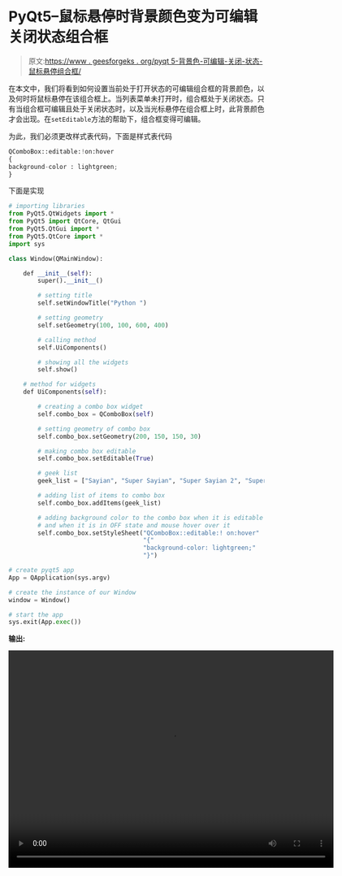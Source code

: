 # PyQt5–鼠标悬停时背景颜色变为可编辑关闭状态组合框

> 原文:[https://www . geesforgeks . org/pyqt 5-背景色-可编辑-关闭-状态-鼠标悬停组合框/](https://www.geeksforgeeks.org/pyqt5-background-color-to-editable-off-state-combobox-on-mouse-hover/)

在本文中，我们将看到如何设置当前处于打开状态的可编辑组合框的背景颜色，以及何时将鼠标悬停在该组合框上。当列表菜单未打开时，组合框处于关闭状态。只有当组合框可编辑且处于关闭状态时，以及当光标悬停在组合框上时，此背景颜色才会出现。在`setEditable`方法的帮助下，组合框变得可编辑。

为此，我们必须更改样式表代码，下面是样式表代码

```py
QComboBox::editable:!on:hover
{
background-color : lightgreen;
}

```

下面是实现

```py
# importing libraries
from PyQt5.QtWidgets import * 
from PyQt5 import QtCore, QtGui
from PyQt5.QtGui import * 
from PyQt5.QtCore import * 
import sys

class Window(QMainWindow):

    def __init__(self):
        super().__init__()

        # setting title
        self.setWindowTitle("Python ")

        # setting geometry
        self.setGeometry(100, 100, 600, 400)

        # calling method
        self.UiComponents()

        # showing all the widgets
        self.show()

    # method for widgets
    def UiComponents(self):

        # creating a combo box widget
        self.combo_box = QComboBox(self)

        # setting geometry of combo box
        self.combo_box.setGeometry(200, 150, 150, 30)

        # making combo box editable
        self.combo_box.setEditable(True)

        # geek list
        geek_list = ["Sayian", "Super Sayian", "Super Sayian 2", "Super Sayian B"]

        # adding list of items to combo box
        self.combo_box.addItems(geek_list)

        # adding background color to the combo box when it is editable
        # and when it is in OFF state and mouse hover over it
        self.combo_box.setStyleSheet("QComboBox::editable:! on:hover"
                                     "{"
                                     "background-color: lightgreen;"
                                     "}")

# create pyqt5 app
App = QApplication(sys.argv)

# create the instance of our Window
window = Window()

# start the app
sys.exit(App.exec())
```

**输出:**

<video class="wp-video-shortcode" id="video-399705-1" width="640" height="428" preload="metadata" controls=""><source type="video/mp4" src="https://media.geeksforgeeks.org/wp-content/uploads/20200417004315/Python-17-04-2020-00_41_47.mp4?_=1">[https://media.geeksforgeeks.org/wp-content/uploads/20200417004315/Python-17-04-2020-00_41_47.mp4](https://media.geeksforgeeks.org/wp-content/uploads/20200417004315/Python-17-04-2020-00_41_47.mp4)</video>